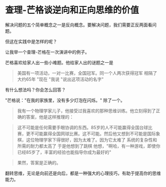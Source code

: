 # 查理-芒格谈逆向和正向思维的价值

解决问题的五个简单概念之一是反向概念。要解决问题，我们需要正反两面看问题。

但这在实践中是怎样的呢？

让我举一个查理-芒格在一次演讲中的例子。

芒格喜欢给家人出一些小难题。他给家人出的谜题之一是

> 美国有一项活动，一对一比赛，全国冠军。同一个人两次获得冠军 相隔了大约65年
> "现在 "我说 "说出这项活动的名字"

有什么想法吗？你会怎么回答？

"芒格说："在我的家族里，没有多少灯泡在闪烁。" 除了一个。

> 我有一个物理学家儿子，他接受过我喜欢的那种思维训练。他立刻得到了正确的答案，他是这样推理的：

> 这不可能是任何需要手眼协调的东西。85岁的人不可能赢得全国台球比赛，更不可能赢得全国网球比赛。这不可能。然后他又想到不可能是国际象棋，这位物理学家下得很好，因为太难了。因为它太难了 系统的复杂性和所需的耐力都太高了 于是他想到了跳棋 他想，"啊哈，有一种游戏，即使你已经85岁了，丰富的经验也能指导你成为最好的"

> 果然，答案是正确的。

翻转思维，无论是向前还是向后，都是一种强大的心理技巧，有助于提高你的思维能力。